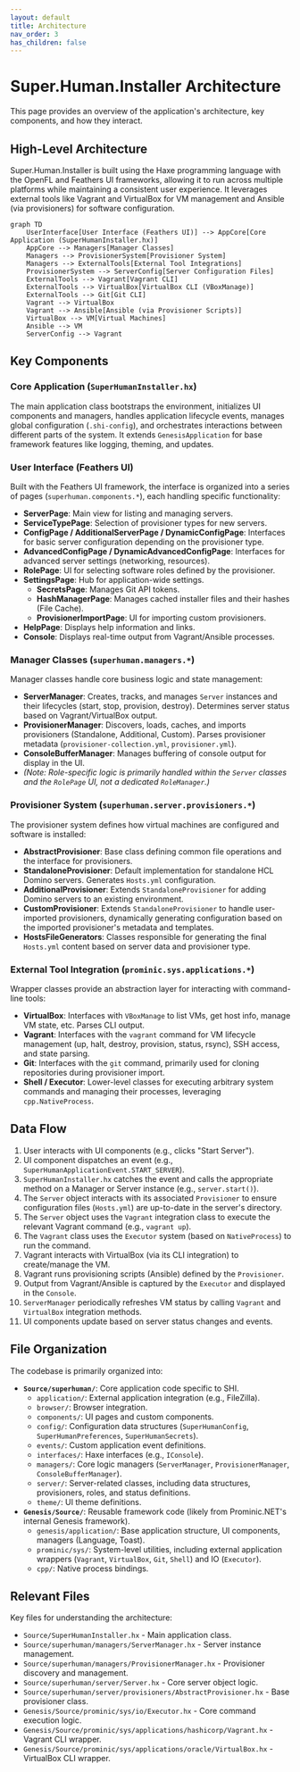 ```yaml
---
layout: default
title: Architecture
nav_order: 3
has_children: false
---
```


# Super.Human.Installer Architecture

This page provides an overview of the application's architecture, key components, and how they interact.

## High-Level Architecture

Super.Human.Installer is built using the Haxe programming language with the OpenFL and Feathers UI frameworks, allowing it to run across multiple platforms while maintaining a consistent user experience. It leverages external tools like Vagrant and VirtualBox for VM management and Ansible (via provisioners) for software configuration.

```mermaid
graph TD
    UserInterface[User Interface (Feathers UI)] --> AppCore[Core Application (SuperHumanInstaller.hx)]
    AppCore --> Managers[Manager Classes]
    Managers --> ProvisionerSystem[Provisioner System]
    Managers --> ExternalTools[External Tool Integrations]
    ProvisionerSystem --> ServerConfig[Server Configuration Files]
    ExternalTools --> Vagrant[Vagrant CLI]
    ExternalTools --> VirtualBox[VirtualBox CLI (VBoxManage)]
    ExternalTools --> Git[Git CLI]
    Vagrant --> VirtualBox
    Vagrant --> Ansible[Ansible (via Provisioner Scripts)]
    VirtualBox --> VM[Virtual Machines]
    Ansible --> VM
    ServerConfig --> Vagrant
```

## Key Components

### Core Application (`SuperHumanInstaller.hx`)

The main application class bootstraps the environment, initializes UI components and managers, handles application lifecycle events, manages global configuration (`.shi-config`), and orchestrates interactions between different parts of the system. It extends `GenesisApplication` for base framework features like logging, theming, and updates.

### User Interface (Feathers UI)

Built with the Feathers UI framework, the interface is organized into a series of pages (`superhuman.components.*`), each handling specific functionality:

*   **ServerPage**: Main view for listing and managing servers.
*   **ServiceTypePage**: Selection of provisioner types for new servers.
*   **ConfigPage / AdditionalServerPage / DynamicConfigPage**: Interfaces for basic server configuration depending on the provisioner type.
*   **AdvancedConfigPage / DynamicAdvancedConfigPage**: Interfaces for advanced server settings (networking, resources).
*   **RolePage**: UI for selecting software roles defined by the provisioner.
*   **SettingsPage**: Hub for application-wide settings.
    *   **SecretsPage**: Manages Git API tokens.
    *   **HashManagerPage**: Manages cached installer files and their hashes (File Cache).
    *   **ProvisionerImportPage**: UI for importing custom provisioners.
*   **HelpPage**: Displays help information and links.
*   **Console**: Displays real-time output from Vagrant/Ansible processes.

### Manager Classes (`superhuman.managers.*`)

Manager classes handle core business logic and state management:

*   **ServerManager**: Creates, tracks, and manages `Server` instances and their lifecycles (start, stop, provision, destroy). Determines server status based on Vagrant/VirtualBox output.
*   **ProvisionerManager**: Discovers, loads, caches, and imports provisioners (Standalone, Additional, Custom). Parses provisioner metadata (`provisioner-collection.yml`, `provisioner.yml`).
*   **ConsoleBufferManager**: Manages buffering of console output for display in the UI.
*   *(Note: Role-specific logic is primarily handled within the `Server` classes and the `RolePage` UI, not a dedicated `RoleManager`.)*

### Provisioner System (`superhuman.server.provisioners.*`)

The provisioner system defines how virtual machines are configured and software is installed:

*   **AbstractProvisioner**: Base class defining common file operations and the interface for provisioners.
*   **StandaloneProvisioner**: Default implementation for standalone HCL Domino servers. Generates `Hosts.yml` configuration.
*   **AdditionalProvisioner**: Extends `StandaloneProvisioner` for adding Domino servers to an existing environment.
*   **CustomProvisioner**: Extends `StandaloneProvisioner` to handle user-imported provisioners, dynamically generating configuration based on the imported provisioner's metadata and templates.
*   **HostsFileGenerators**: Classes responsible for generating the final `Hosts.yml` content based on server data and provisioner type.

### External Tool Integration (`prominic.sys.applications.*`)

Wrapper classes provide an abstraction layer for interacting with command-line tools:

*   **VirtualBox**: Interfaces with `VBoxManage` to list VMs, get host info, manage VM state, etc. Parses CLI output.
*   **Vagrant**: Interfaces with the `vagrant` command for VM lifecycle management (up, halt, destroy, provision, status, rsync), SSH access, and state parsing.
*   **Git**: Interfaces with the `git` command, primarily used for cloning repositories during provisioner import.
*   **Shell / Executor**: Lower-level classes for executing arbitrary system commands and managing their processes, leveraging `cpp.NativeProcess`.

## Data Flow

1.  User interacts with UI components (e.g., clicks "Start Server").
2.  UI component dispatches an event (e.g., `SuperHumanApplicationEvent.START_SERVER`).
3.  `SuperHumanInstaller.hx` catches the event and calls the appropriate method on a Manager or Server instance (e.g., `server.start()`).
4.  The `Server` object interacts with its associated `Provisioner` to ensure configuration files (`Hosts.yml`) are up-to-date in the server's directory.
5.  The `Server` object uses the `Vagrant` integration class to execute the relevant Vagrant command (e.g., `vagrant up`).
6.  The `Vagrant` class uses the `Executor` system (based on `NativeProcess`) to run the command.
7.  Vagrant interacts with VirtualBox (via its CLI integration) to create/manage the VM.
8.  Vagrant runs provisioning scripts (Ansible) defined by the `Provisioner`.
9.  Output from Vagrant/Ansible is captured by the `Executor` and displayed in the `Console`.
10. `ServerManager` periodically refreshes VM status by calling `Vagrant` and `VirtualBox` integration methods.
11. UI components update based on server status changes and events.

## File Organization

The codebase is primarily organized into:

*   **`Source/superhuman/`**: Core application code specific to SHI.
    *   `application/`: External application integration (e.g., FileZilla).
    *   `browser/`: Browser integration.
    *   `components/`: UI pages and custom components.
    *   `config/`: Configuration data structures (`SuperHumanConfig`, `SuperHumanPreferences`, `SuperHumanSecrets`).
    *   `events/`: Custom application event definitions.
    *   `interfaces/`: Haxe interfaces (e.g., `IConsole`).
    *   `managers/`: Core logic managers (`ServerManager`, `ProvisionerManager`, `ConsoleBufferManager`).
    *   `server/`: Server-related classes, including data structures, provisioners, roles, and status definitions.
    *   `theme/`: UI theme definitions.
*   **`Genesis/Source/`**: Reusable framework code (likely from Prominic.NET's internal Genesis framework).
    *   `genesis/application/`: Base application structure, UI components, managers (Language, Toast).
    *   `prominic/sys/`: System-level utilities, including external application wrappers (`Vagrant`, `VirtualBox`, `Git`, `Shell`) and IO (`Executor`).
    *   `cpp/`: Native process bindings.

## Relevant Files

Key files for understanding the architecture:

*   `Source/SuperHumanInstaller.hx` - Main application class.
*   `Source/superhuman/managers/ServerManager.hx` - Server instance management.
*   `Source/superhuman/managers/ProvisionerManager.hx` - Provisioner discovery and management.
*   `Source/superhuman/server/Server.hx` - Core server object logic.
*   `Source/superhuman/server/provisioners/AbstractProvisioner.hx` - Base provisioner class.
*   `Genesis/Source/prominic/sys/io/Executor.hx` - Core command execution logic.
*   `Genesis/Source/prominic/sys/applications/hashicorp/Vagrant.hx` - Vagrant CLI wrapper.
*   `Genesis/Source/prominic/sys/applications/oracle/VirtualBox.hx` - VirtualBox CLI wrapper.
